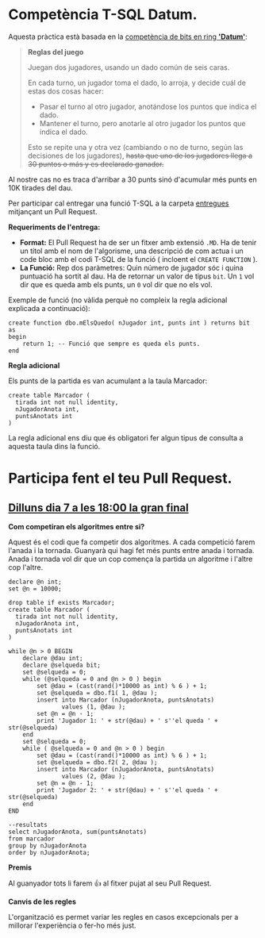 # Competència T-SQL Datum.

Aquesta pràctica està basada en la [competència de bits en ring **'Datum'**](http://bitsenelring.blogspot.com.es/2013/06/nueva-competencia-datum.html):

>**Reglas del juego**
>
>Juegan dos jugadores, usando un dado común de seis caras.
>
>En cada turno, un jugador toma el dado, lo arroja, y decide cuál de estas dos cosas hacer:
> * Pasar el turno al otro jugador, anotándose los puntos que indica el dado.
> * Mantener el turno, pero anotarle al otro jugador los puntos que indica el dado.
>
>Esto se repite una y otra vez (cambiando o no de turno, según las decisiones de los jugadores), ~~hasta que uno de los jugadores llega a 30 puntos o más y es declarado ganador.~~

Al nostre cas no es traca d'arribar a 30 punts sinó d'acumular més punts en 10K tirades del dau.

Per participar cal entregar una funció T-SQL a la carpeta [entregues](./entregues) mitjançant un Pull Request.

**Requeriments de l'entrega:**

* **Format:** El Pull Request ha de ser un fitxer amb extensió `.MD`. Ha de tenir un títol amb el nom de l'algorisme, una descripció de com actua i un code bloc amb el codi T-SQL de la funció ( incloent el `CREATE FUNCTION` ).
* **La Funció:** Rep dos paràmetres: Quin número de jugador sóc i quina puntuació ha sortit al dau. Ha de retornar un valor de tipus `bit`. Un `1` vol dir que es queda amb els punts, un `0` vol dir que no els vol.

Exemple de funció (no vàlida perquè no compleix la regla adicional explicada a continuació):

```
create function dbo.mElsQuedo( nJugador int, punts int ) returns bit as
begin
    return 1; -- Funció que sempre es queda els punts.
end
```

**Regla adicional**

Els punts de la partida es van acumulant a la taula Marcador:

```
create table Marcador (
  tirada int not null identity,
  nJugadorAnota int,
  puntsAnotats int
)
```

La regla adicional ens diu que és obligatori fer algun tipus de consulta a aquesta taula dins la funció.

# Participa fent el teu Pull Request.
## [Dilluns dia 7 a les 18:00 la gran final](https://challonge.com/basededades) 

**Com competiran els algoritmes entre si?**

Aquest és el codi que fa competir dos algoritmes. A cada competició farem l'anada i la tornada. Guanyarà qui hagi fet més punts entre anada i tornada. Anada i tornada vol dir que un cop comença la partida un algoritme i l'altre cop l'altre.

```
declare @n int;
set @n = 10000;

drop table if exists Marcador;
create table Marcador (
  tirada int not null identity,
  nJugadorAnota int,
  puntsAnotats int
)

while @n > 0 BEGIN
    declare @dau int;
    declare @selqueda bit;
    set @selqueda = 0;
    while (@selqueda = 0 and @n > 0 ) begin
        set @dau = (cast(rand()*10000 as int) % 6 ) + 1;
        set @selqueda = dbo.f1( 1, @dau );
        insert into Marcador (nJugadorAnota, puntsAnotats)
               values (1, @dau );
        set @n = @n - 1;
        print 'Jugador 1: ' + str(@dau) + ' s''el queda ' + str(@selqueda)
    end
    set @selqueda = 0;
    while ( @selqueda = 0 and @n > 0 ) begin
        set @dau = (cast(rand()*10000 as int) % 6 ) + 1;
        set @selqueda = dbo.f2( 2, @dau );
        insert into Marcador (nJugadorAnota, puntsAnotats)
               values (2, @dau );
        set @n = @n - 1;
        print 'Jugador 2: ' + str(@dau) + ' s''el queda ' + str(@selqueda)
    end
END

--resultats
select nJugadorAnota, sum(puntsAnotats)
from marcador
group by nJugadorAnota
order by nJugadorAnota;
```

**Premis**

Al guanyador tots li farem :+1: al fitxer pujat al seu Pull Request.

**Canvis de les regles**

L'organització es permet variar les regles en casos excepcionals per a millorar l'experiència o fer-ho més just.

